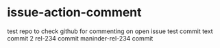 # issue-action-comment
test repo to check github for commenting on open issue
test commit
text commit 2
rel-234 commit
maninder-rel-234 commit
